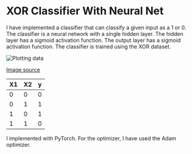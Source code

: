 # XOR Classifier With Neural Net

I have implemented a classifier that can classify a given input as a 1 or 0. The classifier is a neural network with a single hidden layer. The hidden layer has a sigmoid activation function. The output layer has a sigmoid activation function. The classifier is trained using the XOR dataset.

![Plotting data](https://media5.datahacker.rs/2021/01/Picture21.jpg)

[Image source ](https://datahacker.rs/006-solving-the-xor-problem-using-neural-networks-with-pytorch/)

| X1    | X2  | y
| ----- | --- | ---
| 0     | 0  | 0
| 0     | 1  | 1
| 1     | 0  | 1
| 1     |  1 | 0

I implemented with PyTorch. For the optimizer, I have used the Adam optimizer.

